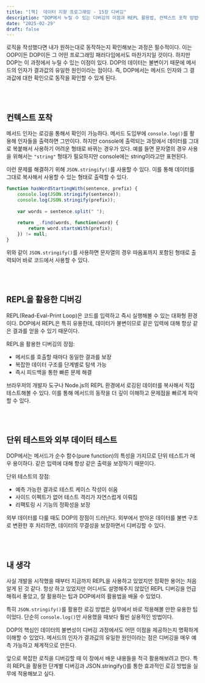```yaml
---
title: "[책]  데이터 지향 프로그래밍 - 15장 디버깅"
description: "DOP에서 누릴 수 있는 디버깅의 이점과 REPL 활용법, 컨텍스트 포착 방법에 대해 알아봅니다. 데이터의 불변성을 활용한 효과적인 디버깅 전략을 소개합니다."
date: "2025-02-29"
draft: false
---
```


로직을 작성했다면 내가 원하는대로 동작하는지 확인해보는 과정은 필수적이다. 이는 OOP이든 DOP이든 그 어떤 프로그래밍 패러다임에서도 마찬가지일 것이다. 하지만 DOP는 이 과정에서 누릴 수 있는 이점이 있다. DOP의 데이터는 불변이기 때문에 메서드의 인자가 결과값의 유일한 원인이라는 점이다. 즉, DOP에서는 메서드 인자와 그 결과값에 대한 확인으로 동작을 확인할 수 있게 된다.

<br></br>

## 컨텍스트 포착

메서드 인자는 로깅을 통해서 확인이 가능하다. 메서드 도입부에 `console.log()`를 활용해 인자들을 출력하면 그만이다. 하지만 console에 출력되는 과정에서 데이터를 그대로 복붙해서 사용하기 어려운 형태로 바뀌는 경우가 있다. 예를 들면 문자열의 경우 사용을 위해서는 `"string"` 형태가 필요하지만 console에는 string이라고만 표현된다.

이런 문제를 해결하기 위해 `JSON.stringify()`를 사용할 수 있다. 이를 통해 데이터를 그대로 복사해서 사용할 수 있는 형태로 출력할 수 있다.

```javascript
function hasWordStartingWith(sentence, prefix) {
    console.log(JSON.stringify(sentence));
    console.log(JSON.stringify(prefix));
    
    var words = sentence.split(" ");
    
    return _.find(words, function(word) {
        return word.startsWith(prefix);
    }) != null;
}
```

위와 같이 `JSON.stringify()`를 사용하면 문자열의 경우 따옴표까지 포함된 형태로 출력되어 바로 코드에서 사용할 수 있다.

<br></br>

## REPL을 활용한 디버깅

REPL(Read-Eval-Print Loop)은 코드를 입력하고 즉시 실행해볼 수 있는 대화형 환경이다. DOP에서 REPL은 특히 유용한데, 데이터가 불변이므로 같은 입력에 대해 항상 같은 결과를 얻을 수 있기 때문이다.

REPL을 활용한 디버깅의 장점:

- 메서드를 호출할 때마다 동일한 결과를 보장
- 복잡한 데이터 구조를 단계별로 탐색 가능
- 즉시 피드백을 통한 빠른 문제 해결

브라우저의 개발자 도구나 Node.js의 REPL 환경에서 로깅된 데이터를 복사해서 직접 테스트해볼 수 있다. 이를 통해 메서드의 동작을 더 깊이 이해하고 문제점을 빠르게 파악할 수 있다.

<br></br>

## 단위 테스트와 외부 데이터 테스트

DOP에서는 메서드가 순수 함수(pure function)의 특성을 가지므로 단위 테스트가 매우 용이하다. 같은 입력에 대해 항상 같은 출력을 보장하기 때문이다.

단위 테스트의 장점:
- 예측 가능한 결과로 테스트 케이스 작성이 쉬움
- 사이드 이펙트가 없어 테스트 격리가 자연스럽게 이뤄짐
- 리팩토링 시 기능의 정확성을 보장

외부 데이터를 다룰 때도 DOP의 장점이 드러난다. 외부에서 받아온 데이터를 불변 구조로 변환한 후 처리하면, 데이터의 무결성을 보장하면서 디버깅할 수 있다.

<br></br>

## 내 생각

사실 개발을 시작했을 때부터 지금까지 REPL을 사용하고 있었지만 정확한 용어는 처음 알게 된 것 같다. 항상 하고 있었지만 어디서도 설명해주지 않았던 REPL 디버깅을 언급해줘서 좋았고, 잘 활용하는 팁과 DOP에서의 활용법을 배울 수 있었다.

특히 `JSON.stringify()`를 활용한 로깅 방법은 실무에서 바로 적용해볼 만한 유용한 팁이었다. 단순히 `console.log()`만 사용했을 때보다 훨씬 실용적인 방법이다.

DOP의 핵심인 데이터의 불변성이 디버깅 과정에서도 어떤 이점을 제공하는지 명확하게 이해할 수 있었다. 메서드의 인자가 결과값의 유일한 원인이라는 점은 디버깅을 매우 예측 가능하고 체계적으로 만든다.

앞으로 복잡한 로직을 디버깅할 때 이 장에서 배운 내용들을 적극 활용해보려고 한다. 특히 REPL을 활용한 단계별 디버깅과 JSON.stringify()를 통한 효과적인 로깅 방법을 실무에 적용해보고 싶다.